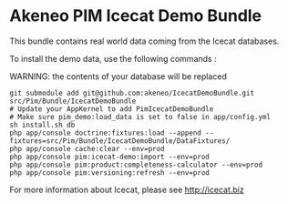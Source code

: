 Akeneo PIM Icecat Demo Bundle
=============================

This bundle contains real world data coming from the Icecat databases.

To install the demo data, use the following commands :

WARNING: the contents of your database will be replaced

    git submodule add git@github.com:akeneo/IcecatDemoBundle.git src/Pim/Bundle/IcecatDemoBundle
    # Update your AppKernel to add PimIcecatDemoBundle
    # Make sure pim_demo:load_data is set to false in app/config.yml
    sh install.sh db
    php app/console doctrine:fixtures:load --append --fixtures=src/Pim/Bundle/IcecatDemoBundle/DataFixtures/
    php app/console cache:clear --env=prod
    php app/console pim:icecat-demo:import --env=prod
    php app/console pim:product:completeness-calculator --env=prod
    php app/console pim:versioning:refresh --env=prod


For more information about Icecat, please see http://icecat.biz